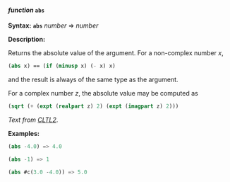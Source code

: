 #### <em>function</em> <strong>`abs`</strong>

**Syntax:** <strong>`abs`</strong> *number* => *number*

**Description:**

Returns the absolute value of the argument. For a non-complex number *x*,

```lisp
(abs x) == (if (minusp x) (- x) x)
```

and the result is always of the same type as the argument.

For a complex number *z*, the absolute value may be computed as

```lisp
(sqrt (+ (expt (realpart z) 2) (expt (imagpart z) 2)))
```

*Text from [CLTL2](http://www.cs.cmu.edu/Groups/AI/html/cltl/clm/node128.html)*.

**Examples:**

```lisp
(abs -4.0) => 4.0

(abs -1) => 1

(abs #c(3.0 -4.0)) => 5.0

```
